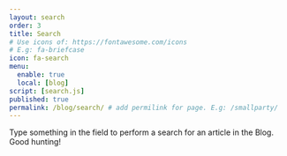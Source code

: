 ```yaml
---
layout: search
order: 3
title: Search
# Use icons of: https://fontawesome.com/icons
# E.g: fa-briefcase
icon: fa-search
menu:
  enable: true
  local: [blog]
script: [search.js]
published: true
permalink: /blog/search/ # add permilink for page. E.g: /smallparty/
---
```


<!-- Do not delete this file! Put your text below. -->

Type something in the field to perform a search for an article in the Blog. Good hunting!
